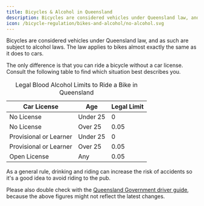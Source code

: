 ```yaml
---
title: Bicycles & Alcohol in Queensland
description: Bicycles are considered vehicles under Queensland law, and as such are subject to alcohol laws. The law applies to bikes almost exactly the same as it does to cars.
icon: /bicycle-regulation/bikes-and-alcohol/no-alcohol.svg
---
```


Bicycles are considered vehicles under Queensland law, and as such are subject to alcohol laws. The law applies to bikes almost exactly the same as it does to cars.

The only difference is that you can ride a bicycle without a car license. Consult the following table to find which situation best describes you.

<table><caption>Legal Blood Alcohol Limits to Ride a Bike in Queensland</caption>
<thead><tr><th>Car License</th><th>Age</th><th>Legal Limit</th></tr></thead><tbody><tr><td>No License</td>
<td>Under 25</td>
<td>0</td>
</tr><tr><td>No License</td>
<td>Over 25</td>
<td>0.05</td>
</tr><tr><td>Provisional or Learner</td>
<td>Under 25</td>
<td>0</td>
</tr><tr><td>Provisional or Learner</td>
<td>Over 25</td>
<td>0.05</td>
</tr><tr><td>Open License</td>
<td>Any</td>
<td>0.05</td>
</tr></tbody></table>

As a general rule, drinking and riding can increase the risk of accidents so it's a good idea to avoid riding to the pub.

Please also double check with the <a href="http://www.transport.qld.gov.au/Home/Safety/Road/Driver_guide/Alcohol_and_drugs/Rs_driver_guide_anti_drink_driving#blood_alcohol">Queensland Government driver guide</a>, because the above figures might not reflect the latest changes.
